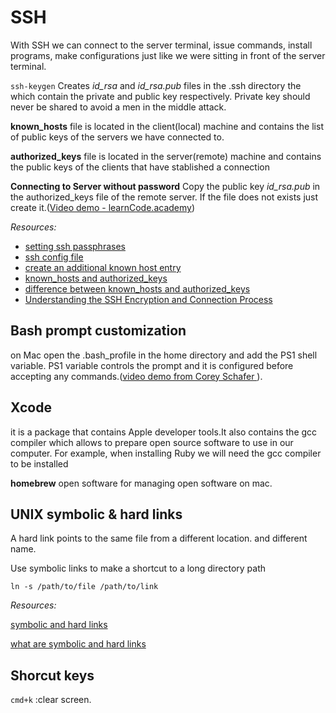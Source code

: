 # SSH

With SSH we can connect to the server terminal, issue commands, install programs, make configurations just like we were sitting in front of the server terminal.

`ssh-keygen` Creates _id\_rsa_ and _id\_rsa.pub_ files in the .ssh directory the which contain the private and public key respectively. Private key should never be shared to avoid a men in the middle attack.

**known\_hosts** file is located in the client\(local\) machine and contains the list of public keys of the servers we have connected to.

**authorized\_keys** file is located in the server\(remote\) machine and contains the public keys of the clients that have stablished a connection

**Connecting to Server without password** Copy the public key _id\_rsa.pub_ in the authorized\_keys file of the remote server. If the file does not exists just create it.\([Video demo - learnCode.academy](https://youtu.be/DbPDraCYju8)\)

_Resources:_

* [setting ssh passphrases](https://help.github.com/articles/working-with-ssh-key-passphrases/)
* [ssh config file](https://mediatemple.net/community/products/grid/204644730/using-an-ssh-config-file)
* [create an additional known host entry](https://superuser.com/questions/416246/generating-known-host-entry)
* [known\_hosts and authorized\_keys](https://unix.stackexchange.com/questions/42643/ssh-key-based-authentication-known-hosts-vs-authorized-keys)
* [difference between known\_hosts and authorized\_keys](https://security.stackexchange.com/questions/20706/what-is-the-difference-between-authorized-keys-and-known-hosts-file-for-ssh)
* [Understanding the SSH Encryption and Connection Process](https://www.digitalocean.com/community/tutorials/understanding-the-ssh-encryption-and-connection-process#how-does-ssh-work)

## Bash prompt customization

on Mac open the .bash\_profile in the home directory and add the PS1 shell variable. PS1 variable controls the prompt and it is configured before accepting any commands.\([video demo from Corey Schafer ](https://youtu.be/LXgXV7YmSiU)\).

## Xcode

it is a package that contains Apple developer tools.It also contains the gcc compiler which allows to prepare open source software to use in our computer. For example, when installing Ruby we will need the gcc compiler to be installed

**homebrew** open software for managing open software on mac.

## UNIX symbolic & hard links

A hard link points to the same file from a different location. and different name.

Use symbolic links to make a shortcut to a long directory path

`ln -s /path/to/file /path/to/link`

_Resources:_

[symbolic and hard links](https://www.lifewire.com/create-symbolic-links-ln-command-4059723)

[what are symbolic and hard links](https://www.lifewire.com/what-are-hard-links-2190041)   


## Shorcut keys

`cmd+k` :clear screen.

